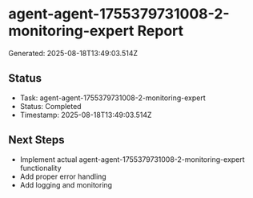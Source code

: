 # agent-agent-1755379731008-2-monitoring-expert Report

Generated: 2025-08-18T13:49:03.514Z

## Status
- Task: agent-agent-1755379731008-2-monitoring-expert
- Status: Completed
- Timestamp: 2025-08-18T13:49:03.514Z

## Next Steps
- Implement actual agent-agent-1755379731008-2-monitoring-expert functionality
- Add proper error handling
- Add logging and monitoring
